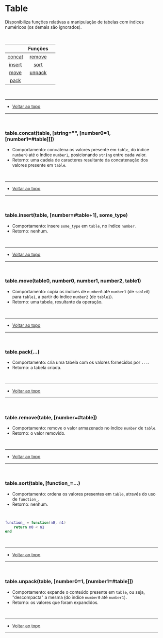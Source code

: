 <h1 id="0">Table</h1>

Disponibiliza funções relativas a manipulação de tabelas com índices numéricos (os demais são ignorados).

<br>

||Funções||
|:-:|:-:|:-:|
|<a href="#1">concat</a>|<a href="#5">remove</a>|
|<a href="#2">insert</a>|<a href="#6">sort</a>|
|<a href="#3">move</a>  |<a href="#7">unpack</a>|
|<a href="#4">pack</a>  ||

<br>
<hr>
<ul><li><a href="#0">Voltar ao topo</a></li></ul>
<hr>
<br>

<h3 id="1">table.concat(table, [string="", [number0=1, [number1=#table]]])</h3>

* Comportamento: concatena os valores presente em `table`, do índice `number0` até o índice `number1`, posicionando `string` entre cada valor.
* Retorno: uma cadeia de caracteres resultante da concatenação dos valores presente em `table`.

<br>
<hr>
<ul><li><a href="#0">Voltar ao topo</a></li></ul>
<hr>
<br>

<h3 id="2">table.insert(table, [number=#table+1], some_type)</h3>

* Comportamento: insere `some_type` em `table`, no índice `number`.
* Retorno: nenhum.

<br>
<hr>
<ul><li><a href="#0">Voltar ao topo</a></li></ul>
<hr>
<br>

<h3 id="3">table.move(table0, number0, number1, number2, table1)</h3>

* Comportamento: copia os índices de `number0` até `number1` (de `table0`) para `table1`, a partir do índice `number2` (de `table1`).
* Retorno: uma tabela, resultante da operação.

<br>
<hr>
<ul><li><a href="#0">Voltar ao topo</a></li></ul>
<hr>
<br>

<h3 id="4">table.pack(...)</h3>

* Comportamento: cria uma tabela com os valores fornecidos por `...`.
* Retorno: a tabela criada.

<br>
<hr>
<ul><li><a href="#0">Voltar ao topo</a></li></ul>
<hr>
<br>

<h3 id="5">table.remove(table, [number=#table])</h3>

* Comportamento: remove o valor armazenado no índice `number` de `table`.
* Retorno: o valor removido.

<br>
<hr>
<ul><li><a href="#0">Voltar ao topo</a></li></ul>
<hr>
<br>

<h3 id="6">table.sort(table, [function_=...)</h3>

* Comportamento: ordena os valores presentes em `table`, através do uso de `function_`.
* Retorno: nenhum.

<br>

``` lua
function_ = function(n0, n1)
	return n0 < n1
end
```

<br>
<hr>
<ul><li><a href="#0">Voltar ao topo</a></li></ul>
<hr>
<br>

<h3 id="7">table.unpack(table, [number0=1, [number1=#table]])</h3>

* Comportamento: expande o conteúdo presente em `table`, ou seja, "descompacta" a mesma (do índice `number0` até `number1`).
* Retorno: os valores que foram expandidos.

<br>
<hr>
<ul><li><a href="#0">Voltar ao topo</a></li></ul>
<hr>
<br>
